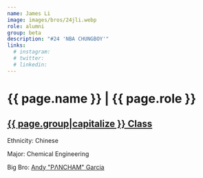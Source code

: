 ```yaml
---
name: James Li
image: images/bros/24jli.webp
role: alumni
group: beta
description: "#24 'NBA CHUNGBOY'"
links:
  # instagram: 
  # twitter: 
  # linkedin: 
---
```


# {{ page.name }} | {{ page.role }} 
    
## [{{ page.group|capitalize }} Class](/ah/{{page.group}}s)
    
Ethnicity: Chinese

Major: Chemical Engineering

Big Bro: [Andy "PΛNCHAM" Garcia](18agarcia)


